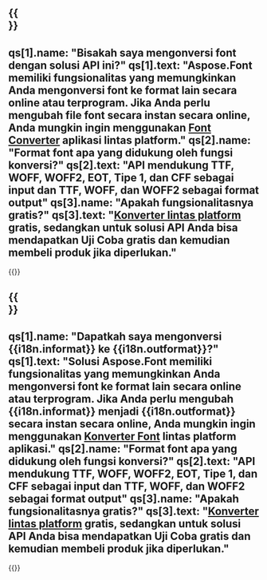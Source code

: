 ﻿---
meta: true
translation: true
deploy: false
---

{{<section faq>}}
---
qs[1].name: "Bisakah saya mengonversi font dengan solusi API ini?"
qs[1].text: "Aspose.Font memiliki fungsionalitas yang memungkinkan Anda mengonversi font ke format lain secara online atau terprogram. Jika Anda perlu mengubah file font secara instan secara online, Anda mungkin ingin menggunakan [Font Converter](https://products.aspose.app/font/conversion/) aplikasi lintas platform."
qs[2].name: "Format font apa yang didukung oleh fungsi konversi?"
qs[2].text: "API mendukung TTF, WOFF, WOFF2, EOT, Tipe 1, dan CFF sebagai input dan TTF, WOFF, dan WOFF2 sebagai format output"
qs[3].name: "Apakah fungsionalitasnya gratis?"
qs[3].text: "[Konverter lintas platform](https://products.aspose.app/font/conversion) gratis, sedangkan untuk solusi API Anda bisa mendapatkan Uji Coba gratis dan kemudian membeli produk jika diperlukan."
---

{{<import path="/meta/schemas.md" section="faq">}} 

{{<section faqchild>}}
---
qs[1].name: "Dapatkah saya mengonversi {{i18n.informat}} ke {{i18n.outformat}}?"
qs[1].text: "Solusi Aspose.Font memiliki fungsionalitas yang memungkinkan Anda mengonversi font ke format lain secara online atau terprogram. Jika Anda perlu mengubah {{i18n.informat}} menjadi {{i18n.outformat}} secara instan secara online, Anda mungkin ingin menggunakan [Konverter Font](https://products.aspose.app/font/conversion/) lintas platform aplikasi."
qs[2].name: "Format font apa yang didukung oleh fungsi konversi?"
qs[2].text: "API mendukung TTF, WOFF, WOFF2, EOT, Tipe 1, dan CFF sebagai input dan TTF, WOFF, dan WOFF2 sebagai format output"
qs[3].name: "Apakah fungsionalitasnya gratis?"
qs[3].text: "[Konverter lintas platform](https://products.aspose.app/font/conversion) gratis, sedangkan untuk solusi API Anda bisa mendapatkan Uji Coba gratis dan kemudian membeli produk jika diperlukan."
---

{{<import path="/meta/schemas.md" section="faq">}} 